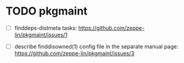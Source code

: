 TODO pkgmaint
=============

- [ ] finddeps-distmeta tasks:
      https://github.com/zeppe-lin/pkgmaint/issues/1

- [ ] describe finddisowned(1) config file in the separate manual page:
      https://github.com/zeppe-lin/pkgmaint/issues/3
